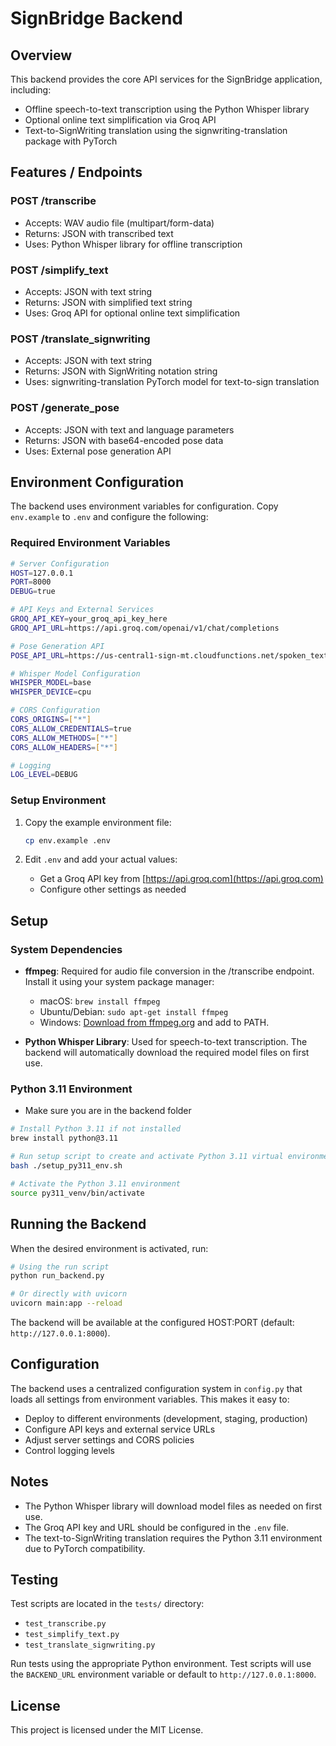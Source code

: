 # SignBridge Backend

## Overview

This backend provides the core API services for the SignBridge application, including:

- Offline speech-to-text transcription using the Python Whisper library
- Optional online text simplification via Groq API
- Text-to-SignWriting translation using the signwriting-translation package with PyTorch

## Features / Endpoints

### POST /transcribe

- Accepts: WAV audio file (multipart/form-data)
- Returns: JSON with transcribed text
- Uses: Python Whisper library for offline transcription

### POST /simplify_text

- Accepts: JSON with text string
- Returns: JSON with simplified text string
- Uses: Groq API for optional online text simplification

### POST /translate_signwriting

- Accepts: JSON with text string
- Returns: JSON with SignWriting notation string
- Uses: signwriting-translation PyTorch model for text-to-sign translation

### POST /generate_pose

- Accepts: JSON with text and language parameters
- Returns: JSON with base64-encoded pose data
- Uses: External pose generation API

## Environment Configuration

The backend uses environment variables for configuration. Copy `env.example` to `.env` and configure the following:

### Required Environment Variables

```bash
# Server Configuration
HOST=127.0.0.1
PORT=8000
DEBUG=true

# API Keys and External Services
GROQ_API_KEY=your_groq_api_key_here
GROQ_API_URL=https://api.groq.com/openai/v1/chat/completions

# Pose Generation API
POSE_API_URL=https://us-central1-sign-mt.cloudfunctions.net/spoken_text_to_signed_pose

# Whisper Model Configuration
WHISPER_MODEL=base
WHISPER_DEVICE=cpu

# CORS Configuration
CORS_ORIGINS=["*"]
CORS_ALLOW_CREDENTIALS=true
CORS_ALLOW_METHODS=["*"]
CORS_ALLOW_HEADERS=["*"]

# Logging
LOG_LEVEL=DEBUG
```

### Setup Environment

1. Copy the example environment file:
   ```bash
   cp env.example .env
   ```

2. Edit `.env` and add your actual values:
   - Get a Groq API key from [https://api.groq.com](https://api.groq.com)
   - Configure other settings as needed

## Setup

### System Dependencies

- **ffmpeg**: Required for audio file conversion in the /transcribe endpoint. Install it using your system package manager:
  - macOS: `brew install ffmpeg`
  - Ubuntu/Debian: `sudo apt-get install ffmpeg`
  - Windows: [Download from ffmpeg.org](https://ffmpeg.org/download.html) and add to PATH.

- **Python Whisper Library**: Used for speech-to-text transcription. The backend will automatically download the required model files on first use.

### Python 3.11 Environment

- Make sure you are in the backend folder

```bash
# Install Python 3.11 if not installed
brew install python@3.11

# Run setup script to create and activate Python 3.11 virtual environment and install dependencies
bash ./setup_py311_env.sh

# Activate the Python 3.11 environment
source py311_venv/bin/activate
```

## Running the Backend

When the desired environment is activated, run:

```bash
# Using the run script
python run_backend.py

# Or directly with uvicorn
uvicorn main:app --reload
```

The backend will be available at the configured HOST:PORT (default: `http://127.0.0.1:8000`).

## Configuration

The backend uses a centralized configuration system in `config.py` that loads all settings from environment variables. This makes it easy to:

- Deploy to different environments (development, staging, production)
- Configure API keys and external service URLs
- Adjust server settings and CORS policies
- Control logging levels

## Notes

- The Python Whisper library will download model files as needed on first use.
- The Groq API key and URL should be configured in the `.env` file.
- The text-to-SignWriting translation requires the Python 3.11 environment due to PyTorch compatibility.

## Testing

Test scripts are located in the `tests/` directory:

- `test_transcribe.py`
- `test_simplify_text.py`
- `test_translate_signwriting.py`

Run tests using the appropriate Python environment. Test scripts will use the `BACKEND_URL` environment variable or default to `http://127.0.0.1:8000`.

## License

This project is licensed under the MIT License.
